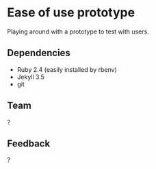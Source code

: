 # Ease of use prototype
Playing around with a prototype to test with users.

## Dependencies

- Ruby 2.4 (easily installed by rbenv)
- Jekyll 3.5
- git

## Team

?

## Feedback

?
